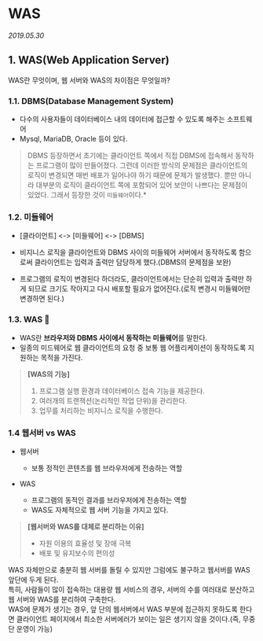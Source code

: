 # WAS

*2019.05.30*



## 1. WAS(Web Application Server)

WAS란 무엇이며, 웹 서버와 WAS의 차이점은 무엇일까?



### 1.1. DBMS(Database Management System)

- 다수의 사용자들이 데이터베이스 내의 데이터에 접근할 수 있도록 해주는 소프트웨어
- Mysql, MariaDB, Oracle 등이 있다.

> DBMS 등장하면서 초기에는 클라이언트 쪽에서 직접 DBMS에 접속해서 동작하는 프로그램이 많이 만들어졌다. 그런데 이러한 방식의 문제점은 클라이언트의 로직이 변경되면 매번 배포가 일어나야 하기 때문에 문제가 발생했다. 뿐만 아니라 대부분의 로직이 클라이언트 쪽에 포함되어 있어 보안이 나쁘다는 문제점이 있었다. 그래서 등장한 것이 `미들웨어`이다.*



### 1.2. 미들웨어

- [클라이언트] <-> [미들웨어] <-> [DBMS]

- 비지니스 로직을 클라이언트와 DBMS 사이의 미들웨어 서버에서 동작하도록 함으로써 클라이언트는 입력과 출력만 담당하게 했다.(DBMS의 문제점을 보완)

- 프로그램의 로직이 변경된다 하더라도, 클라이언트에서는 단순히 입력과 출력만 하게 되므로 크기도 작아지고 다시 배포할 필요가 없어진다.(로직 변경시 미들웨어만 변경하면 된다.) 



### 1.3. WAS 🤟

- WAS란 **브라우저와 DBMS 사이에서 동작하는 미들웨어**를 말한다.
- 일종의 미드웨어로 웹 클라이언트의 요청 중 보통 웹 어플리케이션이 동작하도록 지원하는 목적을 가진다.

> **[WAS의 기능]**
>
> 1. 프로그램 실행 환경과 데이터베이스 접속 기능을 제공한다.
> 2. 여러개의 트랜잭션(논리적인 작업 단위)을 관리한다.
> 3. 업무를 처리하는 비지니스 로직을 수행한다.



### 1.4 웹서버 vs WAS

- 웹서버 
  - 보통 정적인 콘텐츠를 웹 브라우저에게 전송하는 역할

- WAS 

  - 프로그램의 동적인 결과를 브라우저에게 전송하는 역할
  - WAS도 자체적으로 웹 서버 기능을 가지고 있다.

>**[웹서버와 WAS를 대체로 분리하는 이유]**
>
>- 자원 이용의 효율성 및 장애 극복
>- 배포 및 유지보수의 편의성



WAS 자체만으로 충분히 웹 서버를 돌릴 수 있지만 그럼에도 불구하고 웹서버를 WAS 앞단에 두게 된다. 
<br/>
특히, 사람들이 많이 접속하는 대용량 웹 서비스의 경우, 서버의 수를 여러대로 분산하고 웹 서버와 WAS를 분리하여 구축한다. 
<br/>
WAS에 문제가 생기는 경우, 앞 단의 웹서버에서 WAS 부분에 접근하지 못하도록 한다면 클라이언트 페이지에서 최소한 서버에러가 보이는 일은 생기지 않을 것이다.(즉, 무중단 운영이 가능) 